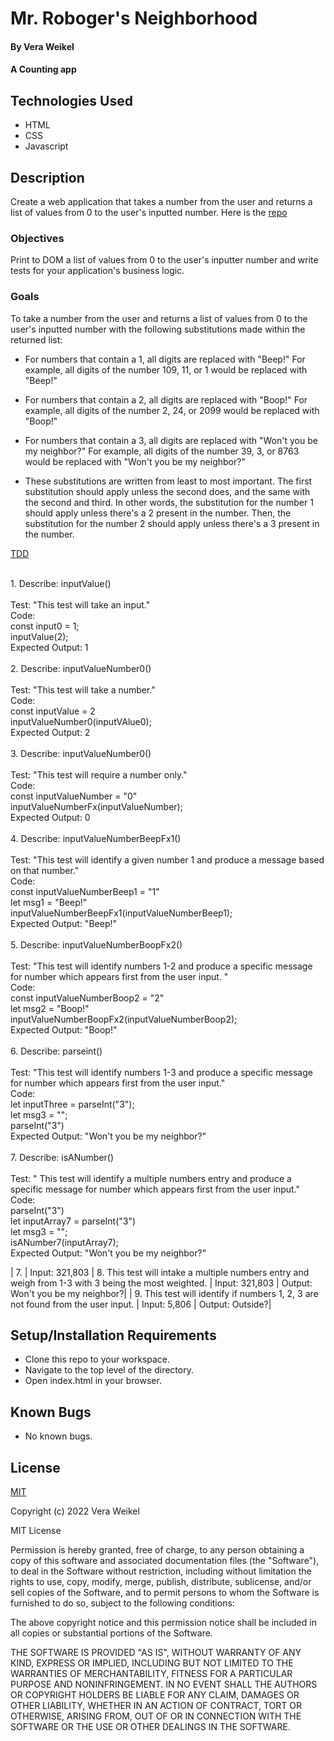 
# Mr. Roboger's Neighborhood

#### By Vera Weikel

#### A Counting app

## Technologies Used

* HTML 
* CSS 
* Javascript

## Description
Create a web application that takes a number from the user and returns a list of values from 0 to the user's inputted number. Here is the [repo](https://github.com/quietevolver/mr-robogers-neighborhood.git)

### Objectives 

Print to DOM a list of values from 0 to the user's inputter number and write tests for your application's business logic. 

### Goals

To take a number from the user and returns a list of values from 0 to the user's inputted number with the following substitutions made within the returned list:

* For numbers that contain a 1, all digits are replaced with "Beep!"
For example, all digits of the number 109, 11, or 1 would be replaced with "Beep!"
* For numbers that contain a 2, all digits are replaced with "Boop!"
For example, all digits of the number 2, 24, or 2099 would be replaced with "Boop!"
* For numbers that contain a 3, all digits are replaced with "Won't you be my neighbor?"
For example, all digits of the number 39, 3, or 8763 would be replaced with "Won't you be my neighbor?"

* These substitutions are written from least to most important. The first substitution should apply unless the second does, and the same with the second and third. In other words, the substitution for the number 1 should apply unless there's a 2 present in the number. Then, the substitution for the number 2 should apply unless there's a 3 present in the number.

[TDD](https://www.learnhowtoprogram.com/introduction-to-programming/arrays-and-looping/text-analyzer-with-tdd-wordcounter)


<br>1. Describe: inputValue() 
<br>
<br>Test: "This test will take an input."
<br>Code:
<br>const input0 = 1;
<br>inputValue(2);
<br>Expected Output: 1
<br>
<br>2. Describe: inputValueNumber0() 
<br>
<br>Test: "This test will take a number."
<br>Code:
<br>const inputValue = 2
<br>inputValueNumber0(inputVAlue0);
<br>Expected Output: 2
<br>
<br> 3. Describe: inputValueNumber0() 
<br>
<br>Test: "This test will require a number only."
<br>Code:
<br>const inputValueNumber = "0"
<br>inputValueNumberFx(inputValueNumber);
<br>Expected Output: 0
<br>
<br> 4. Describe: inputValueNumberBeepFx1()
<br>
<br>Test: "This test will identify a given number 1 and produce a message based on that number."
<br>Code:
<br>const inputValueNumberBeep1 = "1"
<br>let msg1 = "Beep!"
<br>inputValueNumberBeepFx1(inputValueNumberBeep1);
<br>Expected Output: "Beep!" 
<br>
<br> 5. Describe: inputValueNumberBoopFx2()
<br>
<br>Test: "This test will identify numbers 1-2 and produce a specific message for number which appears first from the user input. "
<br>Code:
<br>const inputValueNumberBoop2 = "2"
<br>let msg2 = "Boop!"
<br>inputValueNumberBoopFx2(inputValueNumberBoop2);
<br>Expected Output: "Boop!"
<br>
<br> 6. Describe: parseint()
<br>
<br>Test: "This test will identify numbers 1-3 and produce a specific message for number which appears first from the user input."
<br>Code:
<br>let inputThree = parseInt("3");
<br>let msg3 = "";
<br>parseInt("3")
<br>Expected Output: "Won't you be my neighbor?"
<br>
<br> 7. Describe: isANumber()
<br>
<br>Test: " This test will identify a multiple numbers entry and produce a specific message for number which appears first from the user input."
<br>Code:
<br>parseInt("3")
<br>let inputArray7 = parseInt("3")
<br>let msg3 = "";
<br>isANumber7(inputArray7);
<br>Expected Output: "Won't you be my neighbor?"

| 7.  | Input: 321,803 
| 8.  This test will intake a multiple numbers entry and weigh from 1-3 with 3 being the most weighted. | Input: 321,803 |  Output: Won't you be my neighbor?|
| 9.  This test will identify if numbers 1, 2, 3 are not found from the user input. | Input: 5,806 |  Output: Outside?|


## Setup/Installation Requirements

* Clone this repo to your workspace.
* Navigate to the top level of the directory.
* Open index.html in your browser.

## Known Bugs

* No known bugs.

## License

[MIT](https://choosealicense.com/licenses/mit/)

Copyright (c) 2022 Vera Weikel

MIT License

Permission is hereby granted, free of charge, to any person obtaining a copy
of this software and associated documentation files (the "Software"), to deal
in the Software without restriction, including without limitation the rights
to use, copy, modify, merge, publish, distribute, sublicense, and/or sell
copies of the Software, and to permit persons to whom the Software is
furnished to do so, subject to the following conditions:

The above copyright notice and this permission notice shall be included in all
copies or substantial portions of the Software.

THE SOFTWARE IS PROVIDED "AS IS", WITHOUT WARRANTY OF ANY KIND, EXPRESS OR
IMPLIED, INCLUDING BUT NOT LIMITED TO THE WARRANTIES OF MERCHANTABILITY,
FITNESS FOR A PARTICULAR PURPOSE AND NONINFRINGEMENT. IN NO EVENT SHALL THE
AUTHORS OR COPYRIGHT HOLDERS BE LIABLE FOR ANY CLAIM, DAMAGES OR OTHER
LIABILITY, WHETHER IN AN ACTION OF CONTRACT, TORT OR OTHERWISE, ARISING FROM,
OUT OF OR IN CONNECTION WITH THE SOFTWARE OR THE USE OR OTHER DEALINGS IN THE
SOFTWARE.